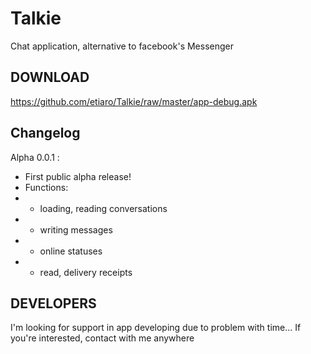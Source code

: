 # Talkie
Chat application, alternative to facebook's Messenger

## DOWNLOAD
https://github.com/etiaro/Talkie/raw/master/app-debug.apk

## Changelog
Alpha 0.0.1 :
- First public alpha release!
- Functions:
- - loading, reading conversations
- - writing messages
- - online statuses
- - read, delivery receipts

## DEVELOPERS
I'm looking for support in app developing due to problem with time... If you're interested, contact with me anywhere
